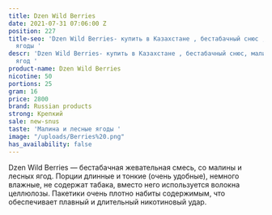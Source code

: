 ```yaml
---
title: Dzen Wild Berries
date: 2021-07-31 07:06:00 Z
position: 227
title-seo: 'Dzen Wild Berries- купить в Казахстане , бестабачный снюс , малина и лесные
  ягоды '
descr: 'Dzen Wild Berries- купить в Казахстане , бестабачный снюс, малины и лесных
  ягод '
product-name: Dzen Wild Berries
nicotine: 50
portions: 25
gram: 16
price: 2800
brand: Russian products
strong: Крепкий
sale: new-snus
taste: 'Малина и лесные ягоды '
image: "/uploads/Berries%20.png"
has_availability: false
---
```


 Dzen Wild Berries — бестабачная жевательная смесь, со малины и лесных ягод. Порции длинные и тонкие (очень удобные), немного влажные, не содержат табака, вместо него используется волокна целлюлозы. Пакетики очень плотно набиты содержимым, что обеспечивает плавный и длительный никотиновый удар.
